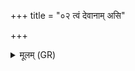 +++
title = "०२ त्वं देवानाम् असि"

+++
<details><summary>मूलम् (GR)</summary>

त्वं देवानाम् असि रुद्र श्रेष्ठस्  
तवस् तवसाम् उग्रबाहो ।  
हृणीयसा मनसा मोदमान  
आ बभूविथ रुद्रस्य सूनोः ॥
</details>